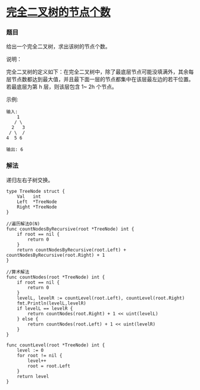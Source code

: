 # [完全二叉树的节点个数](https://leetcode-cn.com/problems/count-complete-tree-nodes/)

### 题目

给出一个完全二叉树，求出该树的节点个数。

说明：

完全二叉树的定义如下：在完全二叉树中，除了最底层节点可能没填满外，其余每层节点数都达到最大值，并且最下面一层的节点都集中在该层最左边的若干位置。若最底层为第 h 层，则该层包含 1~ 2h 个节点。

示例:

```
输入: 
    1
   / \
  2   3
 / \  /
4  5 6

输出: 6
```

### 解法

递归左右子树交换。

```
type TreeNode struct {
	Val   int
	Left  *TreeNode
	Right *TreeNode
}

//遍历解法O(N)
func countNodesByRecursive(root *TreeNode) int {
	if root == nil {
		return 0
	}
	return countNodesByRecursive(root.Left) + countNodesByRecursive(root.Right) + 1
}

//算术解法
func countNodes(root *TreeNode) int {
	if root == nil {
		return 0
	}
	levelL, levelR := countLevel(root.Left), countLevel(root.Right)
	fmt.Println(levelL,levelR)
	if levelL == levelR {
		return countNodes(root.Right) + 1 << uint(levelL)
	} else {
		return countNodes(root.Left) + 1 << uint(levelR)
	}
}

func countLevel(root *TreeNode) int {
	level := 0
	for root != nil {
		level++
		root = root.Left
	}
	return level
}
```
